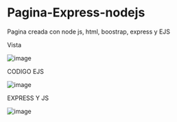 # Pagina-Express-nodejs
Pagina creada con node js, html, boostrap, express y EJS


Vista

![image](https://user-images.githubusercontent.com/49913741/112392462-31b98b00-8cd8-11eb-8745-6d7a8f809315.png)

CODIGO EJS

![image](https://user-images.githubusercontent.com/49913741/112392587-688fa100-8cd8-11eb-87a5-1abbe02e97db.png)

EXPRESS Y JS

![image](https://user-images.githubusercontent.com/49913741/112392744-af7d9680-8cd8-11eb-81d8-fd823ad67972.png)
